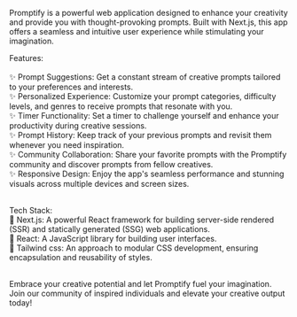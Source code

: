 Promptify is a powerful web application designed to enhance your creativity and provide you with thought-provoking prompts. Built with Next.js, this app offers a seamless and intuitive user experience while stimulating your imagination.

Features:</br> </br>
✨ Prompt Suggestions: Get a constant stream of creative prompts tailored to your preferences and interests. </br> 
✨ Personalized Experience: Customize your prompt categories, difficulty levels, and genres to receive prompts that resonate with you. </br> 
✨ Timer Functionality: Set a timer to challenge yourself and enhance your productivity during creative sessions.</br>
✨ Prompt History: Keep track of your previous prompts and revisit them whenever you need inspiration.</br>
✨ Community Collaboration: Share your favorite prompts with the Promptify community and discover prompts from fellow creatives.</br>
✨ Responsive Design: Enjoy the app's seamless performance and stunning visuals across multiple devices and screen sizes.</br> </br>

Tech Stack: </br>
🔧 Next.js: A powerful React framework for building server-side rendered (SSR) and statically generated (SSG) web applications.</br> 
🔧 React: A JavaScript library for building user interfaces.</br>
🔧 Tailwind css: An approach to modular CSS development, ensuring encapsulation and reusability of styles.</br> </br>

Embrace your creative potential and let Promptify fuel your imagination. Join our community of inspired individuals and elevate your creative output today!
